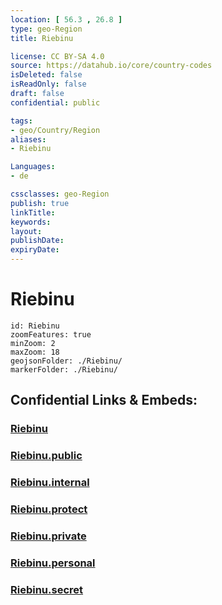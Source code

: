 ```yaml
---
location: [ 56.3 , 26.8 ] 
type: geo-Region
title: Riebinu

license: CC BY-SA 4.0
source: https://datahub.io/core/country-codes
isDeleted: false
isReadOnly: false
draft: false
confidential: public

tags:
- geo/Country/Region
aliases:
- Riebinu

Languages:
- de

cssclasses: geo-Region
publish: true
linkTitle: 
keywords: 
layout: 
publishDate: 
expiryDate: 
---
```


# Riebinu

```leaflet
id: Riebinu
zoomFeatures: true 
minZoom: 2 
maxZoom: 18
geojsonFolder: ./Riebinu/
markerFolder: ./Riebinu/
```


## Confidential Links & Embeds: 

### [Riebinu](/_Standards/Earth/Continent/Europe/Europe~North/Latvia/Counties/Riebinu.md) 

### [Riebinu.public](/_public/Earth/Continent/Europe/Europe~North/Latvia/Counties/Riebinu.public.md) 

### [Riebinu.internal](/_internal/Earth/Continent/Europe/Europe~North/Latvia/Counties/Riebinu.internal.md) 

### [Riebinu.protect](/_protect/Earth/Continent/Europe/Europe~North/Latvia/Counties/Riebinu.protect.md) 

### [Riebinu.private](/_private/Earth/Continent/Europe/Europe~North/Latvia/Counties/Riebinu.private.md) 

### [Riebinu.personal](/_personal/Earth/Continent/Europe/Europe~North/Latvia/Counties/Riebinu.personal.md) 

### [Riebinu.secret](/_secret/Earth/Continent/Europe/Europe~North/Latvia/Counties/Riebinu.secret.md)

